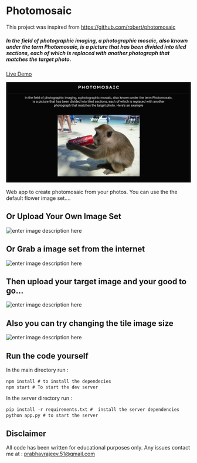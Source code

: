 ﻿# Photomosaic 

This project was inspired from https://github.com/robert/photomosaic

##### In the field of photographic imaging, a photographic mosaic, also known under the term Photomosaic, is a picture that has been divided into tiled sections, each of which is replaced with another photograph that matches the target photo.

[Live Demo](http://tileart.herokuapp.com/)

![enter image description here](https://raw.githubusercontent.com/Prabhav-R/photomosaic/main/demo/landing.png)

Web app to create photomosaic from your photos. You can use the the default flower image set....

##  Or Upload Your Own Image Set

![enter image description here](https://github.com/Prabhav-R/photomosaic/blob/main/demo/demo2.gif?raw=true)

## Or Grab a image set from the internet

![enter image description here](https://github.com/Prabhav-R/photomosaic/blob/main/demo/demo1.gif?raw=true)

## Then upload your target image and your good to go... 

![enter image description here](https://github.com/Prabhav-R/photomosaic/blob/main/demo/demo3.gif?raw=true)

## Also you can try changing the tile image size

![enter image description here](https://github.com/Prabhav-R/photomosaic/blob/main/demo/demo4.gif?raw=true)

## Run the code yourself

In the main directory run : 

    npm install # to install the dependecies
    npm start # To start the dev server

In the server directory run : 

    pip install -r requirements.txt #  install the server dependencies
    python app.py # to start the server

## Disclaimer

All code has been written for educational purposes only. Any issues contact me at : prabhavrajeev.51@gmail.com
